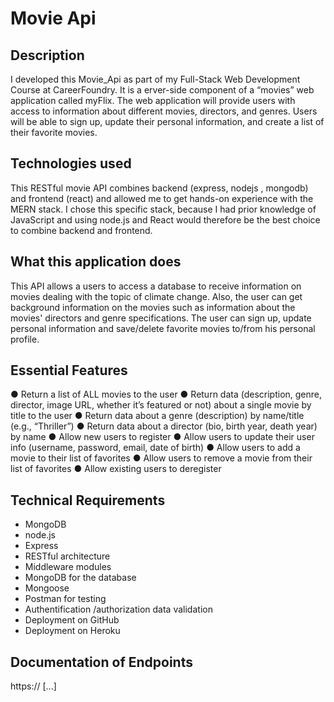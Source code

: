 # Movie Api

## Description

I developed this Movie_Api as part of my Full-Stack Web Development Course at CareerFoundry. It is a erver-side component of a “movies” web application called myFlix. The web application will provide users with access to information about different movies, directors, and genres. Users will be able to sign up, update their personal information, and create a list of their favorite movies.

## Technologies used

This RESTful movie API combines backend (express, nodejs , mongodb) and frontend (react) and allowed me to get hands-on experience with the MERN stack. I chose this specific stack, because I had prior knowledge of JavaScript and using node.js and React would therefore be the best choice to combine backend and frontend.
 
## What this application does
 
 This API allows a users to access a database to receive information on movies dealing with the topic of climate change. Also, the user can get background information on the movies such as information about the movies' directors and genre specifications. The user can sign up, update personal information and save/delete favorite movies to/from his personal profile.
 
## Essential Features

 ● Return a list of ALL movies to the user
 ● Return data (description, genre, director, image URL, whether it’s featured or not) about a
 single movie by title to the user
 ● Return data about a genre (description) by name/title (e.g., “Thriller”)
 ● Return data about a director (bio, birth year, death year) by name
 ● Allow new users to register
 ● Allow users to update their user info (username, password, email, date of birth)
 ● Allow users to add a movie to their list of favorites
 ● Allow users to remove a movie from their list of favorites
 ● Allow existing users to deregister
  
## Technical Requirements
 
- MongoDB
- node.js
- Express
- RESTful architecture
- Middleware modules
- MongoDB for the database
- Mongoose
- Postman for testing
- Authentification /authorization data validation
- Deployment on GitHub
- Deployment on Heroku

## Documentation of Endpoints

https:// [...]
